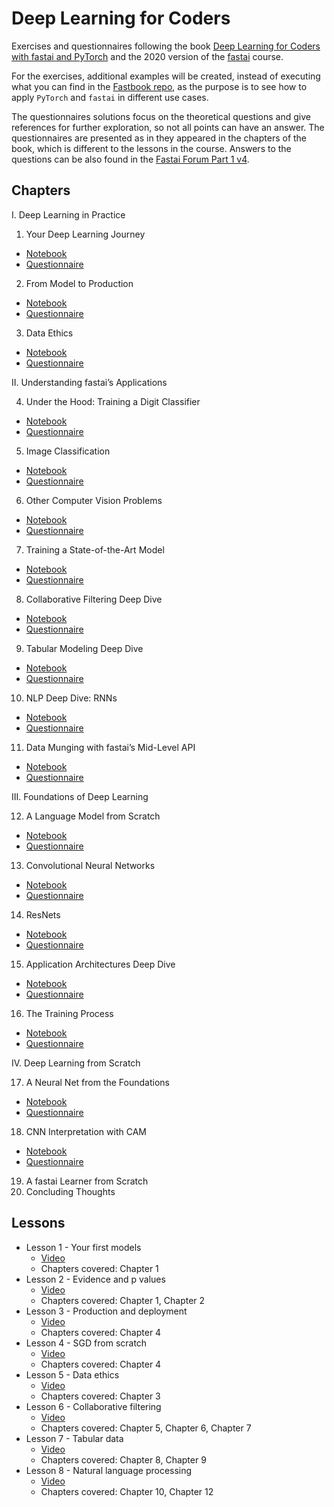 # Deep Learning for Coders

Exercises and questionnaires following the book [Deep Learning for Coders with fastai and PyTorch]() and the 2020 version of the [fastai](https://course.fast.ai) course.

For the exercises, additional examples will be created, instead of executing what you can find in the [Fastbook repo](https://github.com/fastai/fastbook), as the purpose is to see how to apply `PyTorch` and `fastai` in different use cases.

The questionnaires solutions focus on the theoretical questions and give references for further exploration, so not all points can have an answer. The questionnaires are presented as in they appeared in the chapters of the book, which is different to the lessons in the course.
Answers to the questions can be also found in the [Fastai Forum Part 1 v4](https://forums.fast.ai/c/part1-v4/46).


## Chapters

I. Deep Learning in Practice
1. Your Deep Learning Journey
 - [Notebook](https://github.com/fastai/fastbook/blob/master/01_intro.ipynb)
 - [Questionnaire](questionnaires/chapter_1.md)
2. From Model to Production
 - [Notebook](https://github.com/fastai/fastbook/blob/master/02_production.ipynb)
 - [Questionnaire](questionnaires/chapter_2.md)
3. Data Ethics
 - [Notebook](https://github.com/fastai/fastbook/blob/master/03_ethics.ipynb)
 - [Questionnaire](questionnaires/chapter_3.md)

II. Understanding fastai’s Applications

4. Under the Hood: Training a Digit Classifier
 - [Notebook](https://github.com/fastai/fastbook/blob/master/04_mnist_basics.ipynb)
 - [Questionnaire](questionnaires/chapter_4.md)
5. Image Classification
 - [Notebook](https://github.com/fastai/fastbook/blob/master/05_pet_breeds.ipynb)
 - [Questionnaire](questionnaires/chapter_5.md)
6. Other Computer Vision Problems
 - [Notebook](https://github.com/fastai/fastbook/blob/master/06_multicat.ipynb)
 - [Questionnaire](questionnaires/chapter_6.md)
7. Training a State-of-the-Art Model
 - [Notebook](https://github.com/fastai/fastbook/blob/master/07_sizing_and_tta.ipynb)
 - [Questionnaire](questionnaires/chapter_7.md)
8. Collaborative Filtering Deep Dive
 - [Notebook](https://github.com/fastai/fastbook/blob/master/08_collab.ipynb)
 - [Questionnaire](questionnaires/chapter_8.md)
9.  Tabular Modeling Deep Dive
 - [Notebook](https://github.com/fastai/fastbook/blob/master/09_tabular.ipynb)
 - [Questionnaire](questionnaires/chapter_9.md)
10. NLP Deep Dive: RNNs
 - [Notebook](https://github.com/fastai/fastbook/blob/master/10_nlp.ipynb)
 - [Questionnaire](questionnaires/chapter_10.md)
11. Data Munging with fastai’s Mid-Level API
 - [Notebook](https://github.com/fastai/fastbook/blob/master/11_midlevel_data.ipynb)
 - [Questionnaire](questionnaires/chapter_11.md)

III. Foundations of Deep Learning

12. A Language Model from Scratch
 - [Notebook](https://github.com/fastai/fastbook/blob/master/12_nlp_dive.ipynb)
 - [Questionnaire](questionnaires/chapter_12.md)
13. Convolutional Neural Networks
 - [Notebook](https://github.com/fastai/fastbook/blob/master/13_convolutions.ipynb)
 - [Questionnaire](questionnaires/chapter_13.md)
14. ResNets
 - [Notebook](https://github.com/fastai/fastbook/blob/master/14_resnet.ipynb)
 - [Questionnaire](questionnaires/chapter_14.md)
15. Application Architectures Deep Dive
 - [Notebook](https://github.com/fastai/fastbook/blob/master/15_arch_details.ipynb)
 - [Questionnaire](questionnaires/chapter_15.md)
16. The Training Process
 - [Notebook](https://github.com/fastai/fastbook/blob/master/16_accel_sgd.ipynb)
 - [Questionnaire](questionnaires/chapter_16.md)

IV. Deep Learning from Scratch

17. A Neural Net from the Foundations
 - [Notebook](https://github.com/fastai/fastbook/blob/master/17_foundations.ipynb)
 - [Questionnaire](questionnaires/chapter_17.md)
18. CNN Interpretation with CAM
 - [Notebook](https://github.com/fastai/fastbook/blob/master/18_CAM.ipynb)
 - [Questionnaire](questionnaires/chapter_18.md)
19. A fastai Learner from Scratch
20. Concluding Thoughts


## Lessons

- Lesson 1 - Your first models
  - [Video](https://course.fast.ai/videos/?lesson=1)
  - Chapters covered: Chapter 1
- Lesson 2 - Evidence and p values
  - [Video](https://course.fast.ai/videos/?lesson=2)
  - Chapters covered: Chapter 1, Chapter 2
- Lesson 3 - Production and deployment
  - [Video](https://course.fast.ai/videos/?lesson=3)
  - Chapters covered: Chapter 4
- Lesson 4 - SGD from scratch
  - [Video](https://course.fast.ai/videos/?lesson=4)
  - Chapters covered: Chapter 4
- Lesson 5 - Data ethics
  - [Video](https://course.fast.ai/videos/?lesson=5)
  - Chapters covered: Chapter 3
- Lesson 6 - Collaborative filtering
  - [Video](https://course.fast.ai/videos/?lesson=6)
  - Chapters covered: Chapter 5, Chapter 6, Chapter 7
- Lesson 7 - Tabular data
  - [Video](https://course.fast.ai/videos/?lesson=7)
  - Chapters covered: Chapter 8, Chapter 9
- Lesson 8 - Natural language processing
  - [Video](https://course.fast.ai/videos/?lesson=8)
  - Chapters covered: Chapter 10, Chapter 12
